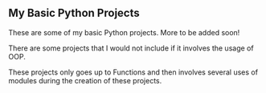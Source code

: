 ## My Basic Python Projects
These are some of my basic Python projects. More to be added soon!

There are some projects that I would not include if it involves the usage of OOP.

These projects only goes up to Functions and then involves several uses of modules during the creation of these projects.
